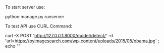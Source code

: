 To start server use:

python manage.py runserver

To test API use CURL Command:

curl -X POST 'http://127.0.0.1:8000/model/detect/' -d 'url=https://pyimagesearch.com/wp-content/uploads/2015/05/obama.jpg' ; echo ""
